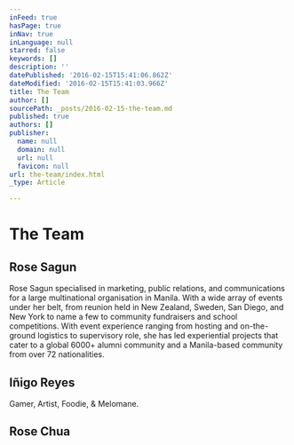 ```yaml
---
inFeed: true
hasPage: true
inNav: true
inLanguage: null
starred: false
keywords: []
description: ''
datePublished: '2016-02-15T15:41:06.862Z'
dateModified: '2016-02-15T15:41:03.966Z'
title: The Team
author: []
sourcePath: _posts/2016-02-15-the-team.md
published: true
authors: []
publisher:
  name: null
  domain: null
  url: null
  favicon: null
url: the-team/index.html
_type: Article

---
```

# The Team

## Rose Sagun

Rose Sagun specialised in marketing, public relations, and communications for a large multinational organisation in Manila. With a wide array of events under her belt, from reunion held in New Zealand, Sweden, San Diego, and New York to name a few to community fundraisers and school competitions. With event experience ranging from hosting and on-the-ground logistics to supervisory role, she has led experiential projects that cater to a global 6000+ alumni community and a Manila-based community from over 72 nationalities.

## Iñigo Reyes

Gamer, Artist, Foodie, & Melomane.

## Rose Chua